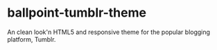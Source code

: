 ballpoint-tumblr-theme
======================

An clean look'n HTML5 and responsive theme for the popular blogging platform, Tumblr.
